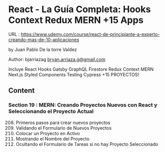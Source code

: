 # React - La Guía Completa: Hooks Context Redux MERN +15 Apps

URL : https://www.udemy.com/course/react-de-principiante-a-experto-creando-mas-de-10-aplicaciones

by Juan Pablo De la torre Valdez

Author: bjarriazag <bryan.arriaza.g@gmail.com>

Incluye React Hooks Gatsby GraphQL Firestore Redux Context MERN Next.js Styled Components Testing Cypress +15 PROYECTOS!

## Content

### Section 19 : MERN: Creando Proyectos Nuevos con React y Seleccionando el Proyecto Actual

208. Primeros pasos para crear nuevos proyectos
209. Validando el Formulario de Nuevos Proyectos
210. Colocar un Proyecto en Activo
211. Mostrando el Nombre del Proyecto
212. Ocultando el Formulario de Tareas si no hay Proyecto Seleccionado
